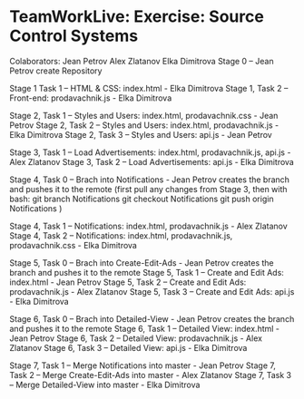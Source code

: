 # TeamWorkLive: Exercise: Source Control Systems

Colaborators: Jean Petrov
              Alex Zlatanov
              Elka Dimitrova
Stage 0 – Jean Petrov create Repository

Stage 1 Task 1 – HTML & CSS: index.html - Elka Dimitrova
Stage 1, Task 2 – Front-end: prodavachnik.js - Elka Dimitrova

Stage 2, Task 1 – Styles and Users: index.html, prodavachnik.css - Jean Petrov
Stage 2, Task 2 – Styles and Users: index.html, prodavachnik.js - Elka Dimitrova
Stage 2, Task 3 – Styles and Users: api.js - Jean Petrov

Stage 3, Task 1 – Load Advertisements: index.html, prodavachnik.js, api.js - Alex Zlatanov
Stage 3, Task 2 – Load Advertisements: api.js - Elka Dimitrova

Stage 4, Task 0 – Brach into Notifications - Jean Petrov creates the branch and pushes it to the remote 
(first pull any changes from Stage 3, then with bash:
git branch Notifications
git checkout Notifications
git push origin Notifications
)

Stage 4, Task 1 – Notifications: index.html, prodavachnik.js - Alex Zlatanov
Stage 4, Task 2 – Notifications: index.html, prodavachnik.js, prodavachnik.css - Elka Dimitrova

Stage 5, Task 0 – Brach into Create-Edit-Ads - Jean Petrov creates the branch and pushes it to the remote
Stage 5, Task 1 – Create and Edit Ads: index.html - Jean Petrov
Stage 5, Task 2 – Create and Edit Ads: prodavachnik.js - Alex Zlatanov
Stage 5, Task 3 – Create and Edit Ads: api.js - Elka Dimitrova

Stage 6, Task 0 – Brach into Detailed-View - Jean Petrov creates the branch and pushes it to the remote
Stage 6, Task 1 – Detailed View: index.html - Jean Petrov
Stage 6, Task 2 – Detailed View: prodavachnik.js - Alex Zlatanov
Stage 6, Task 3 – Detailed View: api.js - Elka Dimitrova

Stage 7, Task 1 – Merge Notifications into master - Jean Petrov
Stage 7, Task 2 – Merge Create-Edit-Ads into master - Alex Zlatanov
Stage 7, Task 3 – Merge Detailed-View into master - Elka Dimitrova

